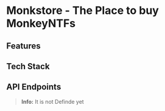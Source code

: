 # Monkstore - The Place to buy MonkeyNTFs

## Features

## Tech Stack

## API Endpoints


> **Info:** It is not Definde yet
